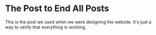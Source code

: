 # The Post to End All Posts

This is the post we used when we were designing the website. It's just a
way to verify that everything is working.